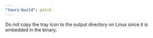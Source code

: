 ```yaml
---
"tauri-build": patch
---
```


Do not copy the tray icon to the output directory on Linux since it is embedded in the binary.
